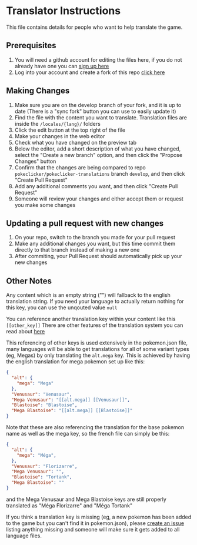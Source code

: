 # Translator Instructions
This file contains details for people who want to help translate the game.

## Prerequisites
1. You will need a github account for editing the files here, if you do not already have one you can [sign up here](https://github.com/signup)
1. Log into your account and create a fork of this repo [click here](https://github.com/pokeclicker/pokeclicker-translations/fork)

## Making Changes
1. Make sure you are on the develop branch of your fork, and it is up to date (There is a "sync fork" button you can use to easily update it)
1. Find the file with the content you want to translate. Translation files are inside the `/locales/{lang}/` folders
2. Click the edit button at the top right of the file
3. Make your changes in the web editor
4. Check what you have changed on the preview tab
5. Below the editor, add a short description of what you have changed, select the "Create a new branch" option, and then click the "Propose Changes" button
6. Confirm that the changes are being compared to repo `pokeclicker/pokeclicker-translations` branch `develop`, and then click "Create Pull Request"
7. Add any additional comments you want, and then click "Create Pull Request"
8. Someone will review your changes and either accept them or request you make some changes

## Updating a pull request with new changes
1. On your repo, switch to the branch you made for your pull request
2. Make any additional changes you want, but this time commit them directly to that branch instead of making a new one
3. After commiting, your Pull Request should automatically pick up your new changes

## Other Notes
Any content which is an empty string ("") will fallback to the english translation string. If you need your language to actually return nothing for this key, you can use the unqouted value `null`

You can reference another translation key within your content like this `[[other_key]]`
There are other features of the translation system you can read about [here](https://www.i18next.com/translation-function/interpolation)

This referencing of other keys is used extensively in the pokemon.json file, many languages will be able to get translations for all of some variant types (eg, Megas) by only translating the `alt.mega` key. 
This is achieved by having the english translation for mega pokemon set up like this:
```json
{
  "alt": {
    "mega": "Mega"
  },
  "Venusaur": "Venusaur",
  "Mega Venusaur": "[[alt.mega]] [[Venusaur]]",
  "Blastoise": "Blastoise",
  "Mega Blastoise": "[[alt.mega]] [[Blastoise]]"
}
```
Note that these are also referencing the translation for the base pokemon name as well as the mega key, so the french file can simply be this:
```json
{
  "alt": {
    "mega": "Méga",
  },
  "Venusaur": "Florizarre",
  "Mega Venusaur": "",
  "Blastoise": "Tortank",
  "Mega Blastoise": ""
}
```
and the Mega Venusaur and Mega Blastoise keys are still properly translated as "Méga Florizarre" and "Méga Tortank"


If you think a translation key is missing (eg, a new pokemon has been added to the game but you can't find it in pokemon.json), please [create an issue](https://github.com/pokeclicker/pokeclicker-translations/issues/new/choose) listing anything missing and someone will make sure it gets added to all language files.
